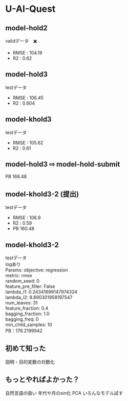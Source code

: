 # U-AI-Quest

## model-hold2
validデータ　✖️<br>
* RMSE : 104.19 <br>
* R2 : 0.62

## model-hold3
testデータ　<br>
* RMSE : 106.45 <br>
* R2 : 0.604

## model-khold3
testデータ　<br>
* RMSE : 105.62 <br>
* R2 : 0.61


## model-hold3 ⇨ model-hold-submit
PB 168.48

## model-khold3-2 (提出)
testデータ　<br>
* RMSE : 106.9 <br>
* R2 : 0.59
* PB 160.48

## model-khold3-2
testデータ　<br>
logあり　<br>
Params: 
    objective: regression<br>
    metric: rmse<br>
    random_seed: 0<br>
    feature_pre_filter: False<br>
    lambda_l1: 0.24341699147974324<br>
    lambda_l2: 8.890301958197547<br>
    num_leaves: 31<br>
    feature_fraction: 0.4<br>
    bagging_fraction: 1.0<br>
    bagging_freq: 0<br>
    min_child_samples: 10<br>
 PB：179.2199942

## 初めて知った
説明・目的変数の対数化

## もっとやればよかった？
自然言語の扱い
年代や月のsin化
PCA
いろんなモデル試す
